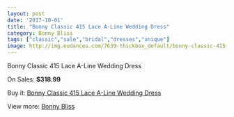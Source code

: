 ```yaml
---
layout: post
date: '2017-10-01'
title: "Bonny Classic 415 Lace A-Line Wedding Dress"
category: Bonny Bliss
tags: ["classic","sale","bridal","dresses","unique"]
image: http://img.eudances.com/7639-thickbox_default/bonny-classic-415-lace-a-line-wedding-dress.jpg
---
```

Bonny Classic 415 Lace A-Line Wedding Dress

On Sales: **$318.99**
<a href="https://www.eudances.com/en/bonny-bliss/2704-bonny-classic-415-lace-a-line-wedding-dress.html"><amp-img layout="responsive" width="600" height="600" src="//img.eudances.com/7639-thickbox_default/bonny-classic-415-lace-a-line-wedding-dress.jpg" alt="Bonny Classic 415 Lace A-Line Wedding Dress 0" /></a>
<a href="https://www.eudances.com/en/bonny-bliss/2704-bonny-classic-415-lace-a-line-wedding-dress.html"><amp-img layout="responsive" width="600" height="600" src="//img.eudances.com/7641-thickbox_default/bonny-classic-415-lace-a-line-wedding-dress.jpg" alt="Bonny Classic 415 Lace A-Line Wedding Dress 1" /></a>
<a href="https://www.eudances.com/en/bonny-bliss/2704-bonny-classic-415-lace-a-line-wedding-dress.html"><amp-img layout="responsive" width="600" height="600" src="//img.eudances.com/7640-thickbox_default/bonny-classic-415-lace-a-line-wedding-dress.jpg" alt="Bonny Classic 415 Lace A-Line Wedding Dress 2" /></a>

Buy it: [Bonny Classic 415 Lace A-Line Wedding Dress](https://www.eudances.com/en/bonny-bliss/2704-bonny-classic-415-lace-a-line-wedding-dress.html "Bonny Classic 415 Lace A-Line Wedding Dress")

View more: [Bonny Bliss](https://www.eudances.com/en/40-bonny-bliss "Bonny Bliss")